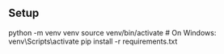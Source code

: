    ## Setup
   python -m venv venv
   source venv/bin/activate  # On Windows: venv\Scripts\activate
   pip install -r requirements.txt

